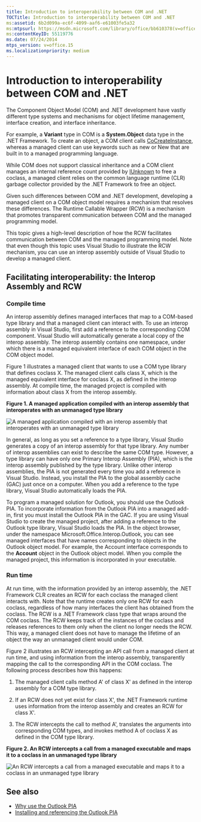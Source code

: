 ```yaml
---
title: Introduction to interoperability between COM and .NET
TOCTitle: Introduction to interoperability between COM and .NET
ms:assetid: 6b2d099a-ec6f-4099-aaf6-e61003fe5a32
ms:mtpsurl: https://msdn.microsoft.com/library/office/bb610378(v=office.15)
ms:contentKeyID: 55119776
ms.date: 07/24/2014
mtps_version: v=office.15
ms.localizationpriority: medium
---
```


# Introduction to interoperability between COM and .NET

The Component Object Model (COM) and .NET development have vastly different type systems and mechanisms for object lifetime management, interface creation, and interface inheritance. 

For example, a **Variant** type in COM is a **System.Object** data type in the .NET Framework. To create an object, a COM client calls [CoCreateInstance](/windows/win32/api/combaseapi/nf-combaseapi-cocreateinstance), whereas a managed client can use keywords such as new or New that are built in to a managed programming language. 

While COM does not support classical inheritance and a COM client manages an internal reference count provided by [IUnknown](/windows/win32/api/unknwn/nn-unknwn-iunknown) to free a coclass, a managed client relies on the common language runtime (CLR) garbage collector provided by the .NET Framework to free an object. 

Given such differences between COM and .NET development, developing a managed client on a COM object model requires a mechanism that resolves these differences. The Runtime Callable Wrapper (RCW) is a mechanism that promotes transparent communication between COM and the managed programming model.

This topic gives a high-level description of how the RCW facilitates communication between COM and the managed programming model. Note that even though this topic uses Visual Studio to illustrate the RCW mechanism, you can use an interop assembly outside of Visual Studio to develop a managed client.

## Facilitating interoperability: the Interop Assembly and RCW

### Compile time

An interop assembly defines managed interfaces that map to a COM-based type library and that a managed client can interact with. To use an interop assembly in Visual Studio, first add a reference to the corresponding COM component. Visual Studio will automatically generate a local copy of the interop assembly. The interop assembly contains one namespace, under which there is a managed equivalent interface of each COM object in the COM object model. 

Figure 1 illustrates a managed client that wants to use a COM type library that defines coclass X. The managed client calls class X, which is the managed equivalent interface for coclass X, as defined in the interop assembly. At compile time, the managed project is compiled with information about class X from the interop assembly.

**Figure 1. A managed application compiled with an interop assembly that interoperates with an unmanaged type library**

![A managed application compiled with an interop assembly that interoperates with an unmanaged type library](media/pia-unmanaged-type-library.gif)
  
In general, as long as you set a reference to a type library, Visual Studio generates a copy of an interop assembly for that type library. Any number of interop assemblies can exist to describe the same COM type. However, a type library can have only one Primary Interop Assembly (PIA), which is the interop assembly published by the type library. Unlike other interop assemblies, the PIA is not generated every time you add a reference in Visual Studio. Instead, you install the PIA to the global assembly cache (GAC) just once on a computer. When you add a reference to the type library, Visual Studio automatically loads the PIA.

To program a managed solution for Outlook, you should use the Outlook PIA. To incorporate information from the Outlook PIA into a managed add-in, first you must install the Outlook PIA in the GAC. If you are using Visual Studio to create the managed project, after adding a reference to the Outlook type library, Visual Studio loads the PIA. In the object browser, under the namespace Microsoft.Office.Interop.Outlook, you can see managed interfaces that have names corresponding to objects in the Outlook object model. For example, the Account interface corresponds to the **Account** object in the Outlook object model. When you compile the managed project, this information is incorporated in your executable.

### Run time

At run time, with the information provided by an interop assembly, the .NET Framework CLR creates an RCW for each coclass the managed client interacts with. Note that the runtime creates only one RCW for each coclass, regardless of how many interfaces the client has obtained from the coclass. The RCW is a .NET Framework class type that wraps around the COM coclass. The RCW keeps track of the instances of the coclass and releases references to them only when the client no longer needs the RCW. This way, a managed client does not have to manage the lifetime of an object the way an unmanaged client would under COM.

Figure 2 illustrates an RCW intercepting an API call from a managed client at run time, and using information from the interop assembly, transparently mapping the call to the corresponding API in the COM coclass. The following process describes how this happens:

1.  The managed client calls method A' of class X' as defined in the interop assembly for a COM type library.

2.  If an RCW does not yet exist for class X', the .NET Framework runtime uses information from the interop assembly and creates an RCW for class X'.

3.  The RCW intercepts the call to method A', translates the arguments into corresponding COM types, and invokes method A of coclass X as defined in the COM type library.

**Figure 2. An RCW intercepts a call from a managed executable and maps it to a coclass in an unmanaged type library**

![An RCW intercepts a call from a managed executable and maps it to a coclass in an unmanaged type library](media/pia-unmanaged-type-library-2.gif)
  

## See also

- [Why use the Outlook PIA](why-use-the-outlook-pia.md)
- [Installing and referencing the Outlook PIA](installing-and-referencing-the-outlook-pia.md)
